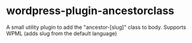 wordpress-plugin-ancestorclass
==============================

A small utility plugin to add the "ancestor-[slug]" class to body.
Supports WPML (adds slug from the default language)
